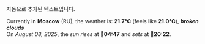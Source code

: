 
자동으로 추가된 텍스트입니다.

<!--START_SECTION:weather:moscow-->
Currently in **Moscow** (RU), the weather is: **21.7°C** (feels like **21.0°C**), ***broken clouds***<br/>
On *August 08, 2025*, the *sun rises* at 🌅**04:47** and *sets* at 🌇**20:22**.
<!--END_SECTION:weather-->
